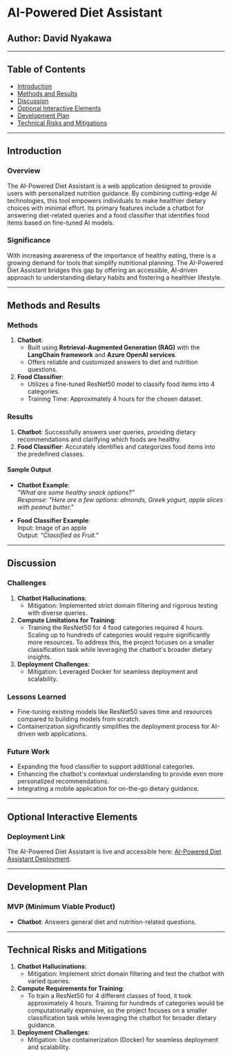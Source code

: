 # AI-Powered Diet Assistant  

## Author: David Nyakawa  

---

## Table of Contents  

- [Introduction](#introduction)  
- [Methods and Results](#methods-and-results)  
- [Discussion](#discussion)  
- [Optional Interactive Elements](#optional-interactive-elements)  
- [Development Plan](#development-plan)  
- [Technical Risks and Mitigations](#technical-risks-and-mitigations)  

---

## Introduction  

### Overview  
The AI-Powered Diet Assistant is a web application designed to provide users with personalized nutrition guidance. By combining cutting-edge AI technologies, this tool empowers individuals to make healthier dietary choices with minimal effort. Its primary features include a chatbot for answering diet-related queries and a food classifier that identifies food items based on fine-tuned AI models.  

### Significance  
With increasing awareness of the importance of healthy eating, there is a growing demand for tools that simplify nutritional planning. The AI-Powered Diet Assistant bridges this gap by offering an accessible, AI-driven approach to understanding dietary habits and fostering a healthier lifestyle.  

---

## Methods and Results  

### Methods  
1. **Chatbot**:  
   - Built using **Retrieval-Augmented Generation (RAG)** with the **LangChain framework** and **Azure OpenAI services**.  
   - Offers reliable and customized answers to diet and nutrition questions.  
2. **Food Classifier**:  
   - Utilizes a fine-tuned ResNet50 model to classify food items into 4 categories.  
   - Training Time: Approximately 4 hours for the chosen dataset.  

### Results  
1. **Chatbot**: Successfully answers user queries, providing dietary recommendations and clarifying which foods are healthy.  
2. **Food Classifier**: Accurately identifies and categorizes food items into the predefined classes.  

#### Sample Output  
- **Chatbot Example**:  
  _"What are some healthy snack options?"_  
  _Response: "Here are a few options: almonds, Greek yogurt, apple slices with peanut butter."_  

- **Food Classifier Example**:  
  Input: Image of an apple  
  Output: _"Classified as Fruit."_  

---

## Discussion  

### Challenges  
1. **Chatbot Hallucinations**:  
   - Mitigation: Implemented strict domain filtering and rigorous testing with diverse queries.  
2. **Compute Limitations for Training**:  
   - Training the ResNet50 for 4 food categories required 4 hours. Scaling up to hundreds of categories would require significantly more resources. To address this, the project focuses on a smaller classification task while leveraging the chatbot's broader dietary insights.  
3. **Deployment Challenges**:  
   - Mitigation: Leveraged Docker for seamless deployment and scalability.  

### Lessons Learned  
- Fine-tuning existing models like ResNet50 saves time and resources compared to building models from scratch.  
- Containerization significantly simplifies the deployment process for AI-driven web applications.  

### Future Work  
- Expanding the food classifier to support additional categories.  
- Enhancing the chatbot's contextual understanding to provide even more personalized recommendations.  
- Integrating a mobile application for on-the-go dietary guidance.  

---

## Optional Interactive Elements  

### Deployment Link  
The AI-Powered Diet Assistant is live and accessible here: [AI-Powered Diet Assistant Deployment](https://healthywayapp3.azurewebsites.net/).  

---

## Development Plan  

### MVP (Minimum Viable Product)  
- **Chatbot**: Answers general diet and nutrition-related questions.  

---

## Technical Risks and Mitigations  

1. **Chatbot Hallucinations**:  
   - Mitigation: Implement strict domain filtering and test the chatbot with varied queries.  
2. **Compute Requirements for Training**:  
   - To train a ResNet50 for 4 different classes of food, it took approximately 4 hours. Training for hundreds of categories would be computationally expensive, so the project focuses on a smaller classification task while leveraging the chatbot for broader dietary guidance.  
3. **Deployment Challenges**:  
   - Mitigation: Use containerization (Docker) for seamless deployment and scalability.  
